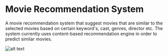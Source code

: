 # Movie Recommendation System
A movie recommendation system that suggest movies that are similar to the selected movies based on certain keyword's, cast, genres, director etc. The system currently uses content-based recommendation engine in order to predict similar movies.


![alt text](https://github.com/surajsgoel/Movie_Recommendation_System/movies.png?raw=true)
